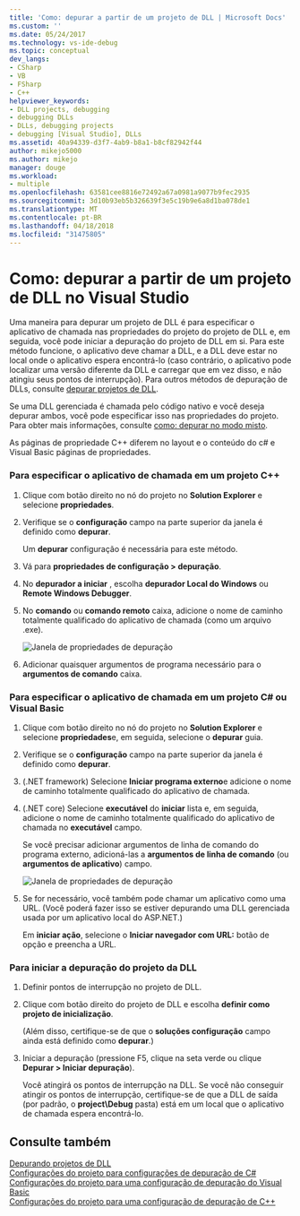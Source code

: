 ```yaml
---
title: 'Como: depurar a partir de um projeto de DLL | Microsoft Docs'
ms.custom: ''
ms.date: 05/24/2017
ms.technology: vs-ide-debug
ms.topic: conceptual
dev_langs:
- CSharp
- VB
- FSharp
- C++
helpviewer_keywords:
- DLL projects, debugging
- debugging DLLs
- DLLs, debugging projects
- debugging [Visual Studio], DLLs
ms.assetid: 40a94339-d3f7-4ab9-b8a1-b8cf82942f44
author: mikejo5000
ms.author: mikejo
manager: douge
ms.workload:
- multiple
ms.openlocfilehash: 63581cee8816e72492a67a0981a9077b9fec2935
ms.sourcegitcommit: 3d10b93eb5b326639f3e5c19b9e6a8d1ba078de1
ms.translationtype: MT
ms.contentlocale: pt-BR
ms.lasthandoff: 04/18/2018
ms.locfileid: "31475805"
---
```

# <a name="how-to-debug-from-a-dll-project-in-visual-studio"></a>Como: depurar a partir de um projeto de DLL no Visual Studio
Uma maneira para depurar um projeto de DLL é para especificar o aplicativo de chamada nas propriedades do projeto do projeto de DLL e, em seguida, você pode iniciar a depuração do projeto de DLL em si. Para este método funcione, o aplicativo deve chamar a DLL, e a DLL deve estar no local onde o aplicativo espera encontrá-lo (caso contrário, o aplicativo pode localizar uma versão diferente da DLL e carregar que em vez disso, e não atingiu seus pontos de interrupção). Para outros métodos de depuração de DLLs, consulte [depurar projetos de DLL](../debugger/debugging-dll-projects.md).
  
Se uma DLL gerenciada é chamada pelo código nativo e você deseja depurar ambos, você pode especificar isso nas propriedades do projeto. Para obter mais informações, consulte [como: depurar no modo misto](../debugger/how-to-debug-in-mixed-mode.md).   

As páginas de propriedade C++ diferem no layout e o conteúdo do c# e Visual Basic páginas de propriedades. 
  
### <a name="to-specify-the-calling-application-in-a-c-project"></a>Para especificar o aplicativo de chamada em um projeto C++  
  
1.  Clique com botão direito no nó do projeto no **Solution Explorer** e selecione **propriedades**.  
  
2.  Verifique se o **configuração** campo na parte superior da janela é definido como **depurar**. 

    Um **depurar** configuração é necessária para este método. 
  
3.  Vá para **propriedades de configuração > depuração**.  
  
4.  No **depurador a iniciar** , escolha **depurador Local do Windows** ou **Remote Windows Debugger**.  
  
5.  No **comando** ou **comando remoto** caixa, adicione o nome de caminho totalmente qualificado do aplicativo de chamada (como um arquivo .exe).

    ![Janela de propriedades de depuração](../debugger/media/dbg-debugging-properties-dll.png "DebuggingPropertiesWindow")  
  
6.  Adicionar quaisquer argumentos de programa necessário para o **argumentos de comando** caixa.  
  
### <a name="to-specify-the-calling-application-in-a-c-or-visual-basic-project"></a>Para especificar o aplicativo de chamada em um projeto C# ou Visual Basic  
  
1.  Clique com botão direito no nó do projeto no **Solution Explorer** e selecione **propriedades**e, em seguida, selecione o **depurar** guia.

2.  Verifique se o **configuração** campo na parte superior da janela é definido como **depurar**.

3.  (.NET framework) Selecione **Iniciar programa externo**e adicione o nome de caminho totalmente qualificado do aplicativo de chamada.

4.  (.NET core) Selecione **executável** do **iniciar** lista e, em seguida, adicione o nome de caminho totalmente qualificado do aplicativo de chamada no **executável** campo. 
  
     Se você precisar adicionar argumentos de linha de comando do programa externo, adicioná-las a **argumentos de linha de comando** (ou **argumentos de aplicativo**) campo.

    ![Janela de propriedades de depuração](../debugger/media/dbg-debugging-properties-dll-csharp.png "DebuggingPropertiesWindow") 

5.  Se for necessário, você também pode chamar um aplicativo como uma URL. (Você poderá fazer isso se estiver depurando uma DLL gerenciada usada por um aplicativo local do ASP.NET.)  
  
     Em **iniciar ação**, selecione o **Iniciar navegador com URL:** botão de opção e preencha a URL.
  
### <a name="to-start-debugging-from-the-dll-project"></a>Para iniciar a depuração do projeto da DLL  
  
1.  Definir pontos de interrupção no projeto de DLL. 

2.  Clique com botão direito do projeto de DLL e escolha **definir como projeto de inicialização**. 

    (Além disso, certifique-se de que o **soluções configuração** campo ainda está definido como **depurar**.)   
  
3.  Iniciar a depuração (pressione F5, clique na seta verde ou clique **Depurar > Iniciar depuração**).

    Você atingirá os pontos de interrupção na DLL. Se você não conseguir atingir os pontos de interrupção, certifique-se de que a DLL de saída (por padrão, o **project\Debug** pasta) está em um local que o aplicativo de chamada espera encontrá-lo.
  
## <a name="see-also"></a>Consulte também  
 [Depurando projetos de DLL](../debugger/debugging-dll-projects.md)   
 [Configurações do projeto para configurações de depuração de C#](../debugger/project-settings-for-csharp-debug-configurations.md)   
 [Configurações do projeto para uma configuração de depuração do Visual Basic](../debugger/project-settings-for-a-visual-basic-debug-configuration.md)   
 [Configurações do projeto para uma configuração de depuração de C++](../debugger/project-settings-for-a-cpp-debug-configuration.md)
